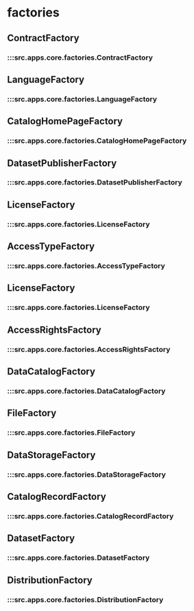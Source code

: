 # factories

## ContractFactory

### :::src.apps.core.factories.ContractFactory

## LanguageFactory

### :::src.apps.core.factories.LanguageFactory

## CatalogHomePageFactory

### :::src.apps.core.factories.CatalogHomePageFactory

## DatasetPublisherFactory

### :::src.apps.core.factories.DatasetPublisherFactory

## LicenseFactory

### :::src.apps.core.factories.LicenseFactory

## AccessTypeFactory

### :::src.apps.core.factories.AccessTypeFactory

## LicenseFactory

### :::src.apps.core.factories.LicenseFactory

## AccessRightsFactory

### :::src.apps.core.factories.AccessRightsFactory

## DataCatalogFactory

### :::src.apps.core.factories.DataCatalogFactory

## FileFactory

### :::src.apps.core.factories.FileFactory

## DataStorageFactory

### :::src.apps.core.factories.DataStorageFactory

## CatalogRecordFactory

### :::src.apps.core.factories.CatalogRecordFactory

## DatasetFactory

### :::src.apps.core.factories.DatasetFactory

## DistributionFactory

### :::src.apps.core.factories.DistributionFactory
